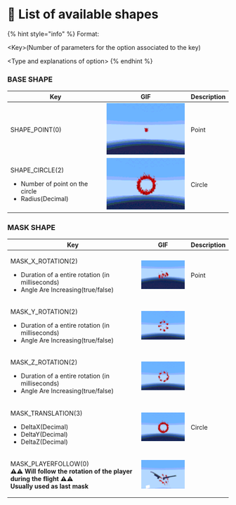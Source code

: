 # 📑 List of available shapes

{% hint style="info" %}
Format:&#x20;

\<Key>(Number of parameters for the option associated to the key)

\<Type and explanations of option>
{% endhint %}

### BASE SHAPE

| Key                                                                                           | GIF                                                       | Description |
| --------------------------------------------------------------------------------------------- | --------------------------------------------------------- | ----------- |
| SHAPE\_POINT(0)                                                                               | ![](<../.gitbook/assets/ezgif.com-gif-maker (1) (2).gif>) | Point       |
| <p>SHAPE_CIRCLE(2)</p><ul><li>Number of point on the circle</li><li>Radius(Decimal)</li></ul> | ![](<../.gitbook/assets/ezgif.com-gif-maker (1).gif>)     | Circle      |

### MASK SHAPE



| Key                                                                                                                                                             | GIF                                                       | Description |
| --------------------------------------------------------------------------------------------------------------------------------------------------------------- | --------------------------------------------------------- | ----------- |
| <p>MASK_X_ROTATION(2)</p><ul><li>Duration of a entire rotation (in milliseconds)</li><li>Angle Are Increasing(true/false)</li></ul>                             | ![](<../.gitbook/assets/ezgif.com-gif-maker (2) (1).gif>) | Point       |
| <p></p><p>MASK_Y_ROTATION(2)</p><ul><li>Duration of a entire rotation (in milliseconds)</li><li>Angle Are Increasing(true/false)</li></ul>                      | ![](<../.gitbook/assets/ezgif.com-gif-maker (3).gif>)     |             |
| <p></p><p>MASK_Z_ROTATION(2)</p><ul><li>Duration of a entire rotation (in milliseconds)</li><li>Angle Are Increasing(true/false)</li></ul>                      | ![](<../.gitbook/assets/ezgif.com-gif-maker (4).gif>)     |             |
| <p>MASK_TRANSLATION(3)</p><ul><li>DeltaX(Decimal)</li><li>DeltaY(Decimal)</li><li>DeltaZ(Decimal)</li></ul>                                                     | ![](<../.gitbook/assets/ezgif.com-gif-maker (1).gif>)     | Circle      |
| <p>MASK_PLAYERFOLLOW(0)<br><strong>⚠️⚠ Will follow the rotation of the player during the flight ⚠️⚠️</strong><br><strong>Usually used as last mask</strong></p> | ![](<../.gitbook/assets/ezgif.com-gif-maker (5).gif>)     |             |
